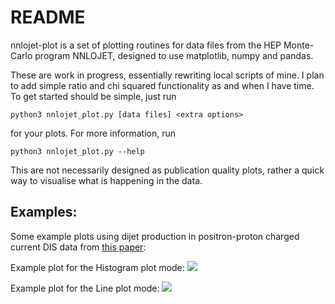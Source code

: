# README
nnlojet-plot is a set of plotting routines for data files from the HEP Monte-Carlo program NNLOJET, designed to use matplotlib, numpy and pandas. 

These are work in progress, essentially rewriting local scripts of mine. I plan to add simple ratio and chi squared functionality as and when I have time. To get started should be simple, just run

```python3 nnlojet_plot.py [data files] <extra options>```

for your plots. For more information, run

```python3 nnlojet_plot.py --help```

This are not necessarily designed as publication quality plots, rather a quick way to visualise what is happening in the data. 


## Examples:
Some example plots using dijet production in positron-proton charged current DIS data from [this paper](https://arxiv.org/abs/1807.02529):

Example plot for the Histogram plot mode:
![ ](figs/hist.jpeg  "Histogram")

Example plot for the Line plot mode:
![ ](figs/lines.jpeg  "Line")
